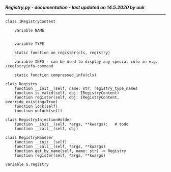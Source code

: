 ***Registry.py - documentation - last updated on 14.5.2020 by uuk***
___

    class IRegistryContent

        variable NAME


        variable TYPE

        static function on_register(cls, registry)

        variable INFO - can be used to display any special info in e.g. /registryinfo-command

        static function compressed_info(cls)

    class Registry
        function __init__(self, name: str, registry_type_names
        function is_valid(self, obj: IRegistryContent)
        function register(self, obj: IRegistryContent, override_existing=True)
        function lock(self)
        function unlock(self)

    class RegistryInjectionHolder
        function __init__(self, *args, **kwargs):   # todo
        function __call__(self, obj)

    class RegistryHandler
        function __init__(self)
        function __call__(self, *args, **kwargs)
        function get_by_name(self, name: str) -> Registry
        function register(self, *args, **kwargs)

    variable G.registry
